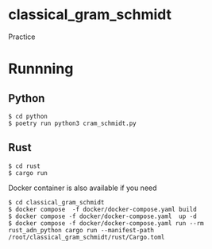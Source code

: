 # classical_gram_schmidt
Practice

# Runnning
## Python
```
$ cd python
$ poetry run python3 cram_schmidt.py
```
## Rust
```
$ cd rust
$ cargo run
```

Docker container is also available if you need
```
$ cd classical_gram_schmidt
$ docker compose  -f docker/docker-compose.yaml build
$ docker compose -f docker/docker-compose.yaml  up -d
$ docker compose -f docker/docker-compose.yaml run --rm rust_adn_python cargo run --manifest-path /root/classical_gram_schmidt/rust/Cargo.toml

```